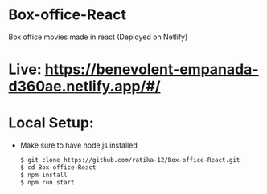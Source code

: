 # Box-office-React
Box office movies made in react (Deployed on Netlify)

# Live: https://benevolent-empanada-d360ae.netlify.app/#/

# Local Setup:

- Make sure to have node.js installed

  ```bash
  $ git clone https://github.com/ratika-12/Box-office-React.git
  $ cd Box-office-React
  $ npm install
  $ npm run start
  ```
